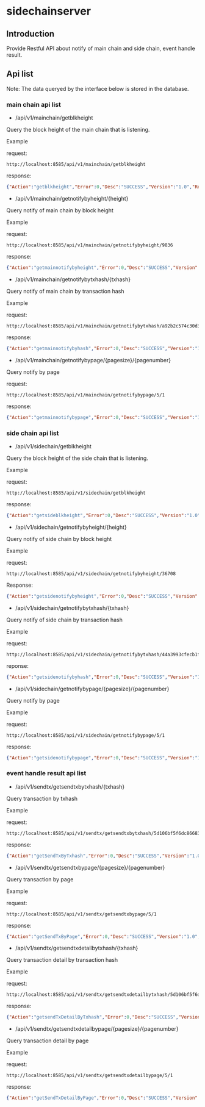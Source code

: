 # sidechainserver

## Introduction
Provide Restful API about notify of main chain and side chain, event handle result.

## Api list

Note: The data queryed by the interface below is stored in the database.


### main chain api list

* /api/v1/mainchain/getblkheight

Query the block height of the main chain that is listening.

Example

request:

```
http://localhost:8585/api/v1/mainchain/getblkheight
```

response:
```json
{"Action":"getblkheight","Error":0,"Desc":"SUCCESS","Version":"1.0","Result":{"blkheight":9903}}
```

* /api/v1/mainchain/getnotifybyheight/{height}

Query notify of main chain by block height

Example

request:
```
http://localhost:8585/api/v1/mainchain/getnotifybyheight/9836
```

response:
```json
{"Action":"getmainnotifybyheight","Error":0,"Desc":"SUCCESS","Version":"1.0","Result":{"MainChainNotify":[{"blkHeight":9836,"funcName":"ongSwap","amount":"100000000000","address":"AHX1wzvdw9Yipk7E9MuLY4GGX4Ym9tHeDe","TxHash":"a92b2c574c30d38f8e3b5c62cd1ccdaa84b9346e5a15bc21fdf34e1daf9226ac","sideChainId":"123456","ContractAddress":"0800000000000000000000000000000000000000"},{"blkHeight":9836,"funcName":"ongSwap","amount":"100000000000","address":"AHX1wzvdw9Yipk7E9MuLY4GGX4Ym9tHeDe","TxHash":"a92b2c574c30d38f8e3b5c62cd1ccdaa84b9346e5a15bc21fdf34e1daf9226ac","sideChainId":"123456","ContractAddress":"0800000000000000000000000000000000000000"},{"blkHeight":9836,"funcName":"ongSwap","amount":"100000000000","address":"AHX1wzvdw9Yipk7E9MuLY4GGX4Ym9tHeDe","TxHash":"a92b2c574c30d38f8e3b5c62cd1ccdaa84b9346e5a15bc21fdf34e1daf9226ac","sideChainId":"123456","ContractAddress":"0800000000000000000000000000000000000000"}]}}
```

* /api/v1/mainchain/getnotifybytxhash/{txhash}

Query notify of main chain by transaction hash

Example

request:
```
http://localhost:8585/api/v1/mainchain/getnotifybytxhash/a92b2c574c30d38f8e3b5c62cd1ccdaa84b9346e5a15bc21fdf34e1daf9226ac
```

response:
```json
{"Action":"getmainnotifybyhash","Error":0,"Desc":"SUCCESS","Version":"1.0","Result":{"MainChainNotify":[{"blkHeight":9836,"funcName":"ongSwap","amount":"100000000000","address":"AHX1wzvdw9Yipk7E9MuLY4GGX4Ym9tHeDe","TxHash":"a92b2c574c30d38f8e3b5c62cd1ccdaa84b9346e5a15bc21fdf34e1daf9226ac","sideChainId":"123456","ContractAddress":"0800000000000000000000000000000000000000"}]}}
```

* /api/v1/mainchain/getnotifybypage/{pagesize}/{pagenumber}

Query notify by page


request:
```$xslt
http://localhost:8585/api/v1/mainchain/getnotifybypage/5/1
```

response:
```json
{"Action":"getmainnotifybypage","Error":0,"Desc":"SUCCESS","Version":"1.0","Result":{"MainChainNotify":[{"blkHeight":9836,"funcName":"ongSwap","amount":"100000000000","address":"AHX1wzvdw9Yipk7E9MuLY4GGX4Ym9tHeDe","TxHash":"a92b2c574c30d38f8e3b5c62cd1ccdaa84b9346e5a15bc21fdf34e1daf9226ac","sideChainId":"123456","ContractAddress":"0800000000000000000000000000000000000000"},{"blkHeight":9836,"funcName":"ongSwap","amount":"100000000000","address":"AHX1wzvdw9Yipk7E9MuLY4GGX4Ym9tHeDe","TxHash":"a92b2c574c30d38f8e3b5c62cd1ccdaa84b9346e5a15bc21fdf34e1daf9226ac","sideChainId":"123456","ContractAddress":"0800000000000000000000000000000000000000"},{"blkHeight":9835,"funcName":"ongSwap","amount":"100000000000","address":"AHX1wzvdw9Yipk7E9MuLY4GGX4Ym9tHeDe","TxHash":"b3a7a80c2053002c8df855bf9e4f441b84f78b298bad9e06983fc9da7b550a5d","sideChainId":"123456","ContractAddress":"0800000000000000000000000000000000000000"},{"blkHeight":9834,"funcName":"ongSwap","amount":"100000000000","address":"AHX1wzvdw9Yipk7E9MuLY4GGX4Ym9tHeDe","TxHash":"aafbad6a1988042456382c2be2b4a4e51710bb2154a48f78eb51ee5dc169a564","sideChainId":"123456","ContractAddress":"0800000000000000000000000000000000000000"},{"blkHeight":9833,"funcName":"ongSwap","amount":"100000000000","address":"AHX1wzvdw9Yipk7E9MuLY4GGX4Ym9tHeDe","TxHash":"9678da9580f633683af4df77e8c7e87f2d3034278ef758e4f8728f0db20a38fc","sideChainId":"123456","ContractAddress":"0800000000000000000000000000000000000000"}]}}
```

### side chain api list

* /api/v1/sidechain/getblkheight

Query the block height of the side chain that is listening.

Example

request:
```
http://localhost:8585/api/v1/sidechain/getblkheight
```
response:
```json
{"Action":"getsideblkheight","Error":0,"Desc":"SUCCESS","Version":"1.0","Result":{"sideblkheight":5311}}
```

* /api/v1/sidechain/getnotifybyheight/{height}

Query notify of side chain by block height


Example

request:
```
http://localhost:8585/api/v1/sidechain/getnotifybyheight/36708
```

Response:

```json
{"Action":"getsidenotifybyheight","Error":0,"Desc":"SUCCESS","Version":"1.0","Result":{"SideChainNotify":[{"blkHeight":36708,"funcName":"ongSwap","amount":"100","address":"AHX1wzvdw9Yipk7E9MuLY4GGX4Ym9tHeDe","TxHash":"44a3993cfecb1ff0a80ab9f3082fa796d9262da72d913f50c4a0f47309e3bc0f","ContractAddress":"0200000000000000000000000000000000000000"}]}}
```

* /api/v1/sidechain/getnotifybytxhash/{txhash}

Query notify of side chain by transaction hash

Example

request:
```
http://localhost:8585/api/v1/sidechain/getnotifybytxhash/44a3993cfecb1ff0a80ab9f3082fa796d9262da72d913f50c4a0f47309e3bc0f
```

reponse:

```json
{"Action":"getsidenotifybyhash","Error":0,"Desc":"SUCCESS","Version":"1.0","Result":{"SideChainNotify":[{"blkHeight":36708,"funcName":"ongSwap","amount":"100","address":"AHX1wzvdw9Yipk7E9MuLY4GGX4Ym9tHeDe","TxHash":"44a3993cfecb1ff0a80ab9f3082fa796d9262da72d913f50c4a0f47309e3bc0f","ContractAddress":"0200000000000000000000000000000000000000"}]}}
```

* /api/v1/sidechain/getnotifybypage/{pagesize}/{pagenumber}

Query notify by page

Example

request:
```
http://localhost:8585/api/v1/sidechain/getnotifybypage/5/1
```

response:
```json
{"Action":"getsidenotifybypage","Error":0,"Desc":"SUCCESS","Version":"1.0","Result":{"SideChainNotify":[{"blkHeight":40260,"funcName":"ongSwap","amount":"100","address":"AHX1wzvdw9Yipk7E9MuLY4GGX4Ym9tHeDe","TxHash":"675b2c23f9c7e2f3405bfa2a7f48a477e6d3a5b1215ffececf38571381715bd1","ContractAddress":"0200000000000000000000000000000000000000"},{"blkHeight":40259,"funcName":"ongSwap","amount":"100","address":"AHX1wzvdw9Yipk7E9MuLY4GGX4Ym9tHeDe","TxHash":"6ddf3039b8d1aa877a3a531e5bb3587fe496b539bc00bc3825a53a2896cd323e","ContractAddress":"0200000000000000000000000000000000000000"},{"blkHeight":40258,"funcName":"ongSwap","amount":"100","address":"AHX1wzvdw9Yipk7E9MuLY4GGX4Ym9tHeDe","TxHash":"883cf3f9054f60de2821bbe7bf6ac519b2fbe2ca85de10cefb45436528de953d","ContractAddress":"0200000000000000000000000000000000000000"},{"blkHeight":40257,"funcName":"ongSwap","amount":"100","address":"AHX1wzvdw9Yipk7E9MuLY4GGX4Ym9tHeDe","TxHash":"17a992ceccab7728090df4ae1b6aeb1b75496e63d864cfcba79b1b793dafec1c","ContractAddress":"0200000000000000000000000000000000000000"},{"blkHeight":40256,"funcName":"ongSwap","amount":"100","address":"AHX1wzvdw9Yipk7E9MuLY4GGX4Ym9tHeDe","TxHash":"9ef84be1826e6f650ba26036dd149ae508f194dcd63b76d90872c60c26c7146d","ContractAddress":"0200000000000000000000000000000000000000"}]}}
```

### event handle result api list

* /api/v1/sendtx/getsendtxbytxhash/{txhash}

Query transaction by txhash

Example

request:

```url
http://localhost:8585/api/v1/sendtx/getsendtxbytxhash/5d106bf5f6dc866834323aba3ce153720d691269033658b55ec53386de61457c
```

response:

```json
{"Action":"getSendTxByTxhash","Error":0,"Desc":"SUCCESS","Version":"1.0","Result":{"SendTx":{"result":"success","functionName":"ongxSwap","description":"","nodeUrl":"","txhash":"5d106bf5f6dc866834323aba3ce153720d691269033658b55ec53386de61457c"}}}
```



* /api/v1/sendtx/getsendtxbypage/{pagesize}/{pagenumber}

Query transaction by page


Example

request:

```url
http://localhost:8585/api/v1/sendtx/getsendtxbypage/5/1
```

response:
```json
{"Action":"getSendTxByPage","Error":0,"Desc":"SUCCESS","Version":"1.0","Result":{"SendTxList":[{"result":"success","functionName":"ongxSwap","description":"","nodeUrl":"","txhash":"5d106bf5f6dc866834323aba3ce153720d691269033658b55ec53386de61457c"},{"result":"success","functionName":"ongxSwap","description":"","nodeUrl":"","txhash":"afe3ace36afd2ddb22c6e5f1676149109d0c1fb49aaf9bada529fb526bb164c0"},{"result":"success","functionName":"ongxSwap","description":"","nodeUrl":"","txhash":"89ce8627c62f78ca2f0cd77127460619eaaf26829a5ef0f83207cb0e09855958"},{"result":"success","functionName":"ongxSwap","description":"","nodeUrl":"","txhash":"77ab7c7650015f081a7f5350f93bd38ab4da87199b9f18fd1f61dd81fcb2f970"},{"result":"success","functionName":"ongxSwap","description":"","nodeUrl":"","txhash":"95cd6e60d3c9b23f8f2e917afdef1848278215b232b9d648eb1d818df7867467"}]}}
```

* /api/v1/sendtx/getsendtxdetailbytxhash/{txhash}

Query transaction detail by transaction hash

Example

request:
```url
http://localhost:8585/api/v1/sendtx/getsendtxdetailbytxhash/5d106bf5f6dc866834323aba3ce153720d691269033658b55ec53386de61457c
```

response:

```json
{"Action":"getsendTxDetailByTxhash","Error":0,"Desc":"SUCCESS","Version":"1.0","Result":{"SendTxDetail":[{"blkHeight":40256,"amount":"100","address":"AHX1wzvdw9Yipk7E9MuLY4GGX4Ym9tHeDe","functionName":"ongSwap","nodeUrl":"","sideChainId":"123456","chainType":"sideChain","txhash":"5d106bf5f6dc866834323aba3ce153720d691269033658b55ec53386de61457c"},{"blkHeight":40257,"amount":"100","address":"AHX1wzvdw9Yipk7E9MuLY4GGX4Ym9tHeDe","functionName":"ongSwap","nodeUrl":"","sideChainId":"123456","chainType":"sideChain","txhash":"5d106bf5f6dc866834323aba3ce153720d691269033658b55ec53386de61457c"},{"blkHeight":40258,"amount":"100","address":"AHX1wzvdw9Yipk7E9MuLY4GGX4Ym9tHeDe","functionName":"ongSwap","nodeUrl":"","sideChainId":"123456","chainType":"sideChain","txhash":"5d106bf5f6dc866834323aba3ce153720d691269033658b55ec53386de61457c"}]}}
```

* /api/v1/sendtx/getsendtxdetailbypage/{pagesize}/{pagenumber}

Query transaction detail by page


Example

request:

```url
http://localhost:8585/api/v1/sendtx/getsendtxdetailbypage/5/1
```
response:

```json
{"Action":"getSendTxDetailByPage","Error":0,"Desc":"SUCCESS","Version":"1.0","Result":{"SendTxDetail":[{"blkHeight":40258,"amount":"100","address":"AHX1wzvdw9Yipk7E9MuLY4GGX4Ym9tHeDe","functionName":"ongSwap","nodeUrl":"","sideChainId":"123456","chainType":"sideChain","txhash":"5d106bf5f6dc866834323aba3ce153720d691269033658b55ec53386de61457c"},{"blkHeight":40257,"amount":"100","address":"AHX1wzvdw9Yipk7E9MuLY4GGX4Ym9tHeDe","functionName":"ongSwap","nodeUrl":"","sideChainId":"123456","chainType":"sideChain","txhash":"5d106bf5f6dc866834323aba3ce153720d691269033658b55ec53386de61457c"},{"blkHeight":40256,"amount":"100","address":"AHX1wzvdw9Yipk7E9MuLY4GGX4Ym9tHeDe","functionName":"ongSwap","nodeUrl":"","sideChainId":"123456","chainType":"sideChain","txhash":"5d106bf5f6dc866834323aba3ce153720d691269033658b55ec53386de61457c"},{"blkHeight":40223,"amount":"100","address":"AHX1wzvdw9Yipk7E9MuLY4GGX4Ym9tHeDe","functionName":"ongSwap","nodeUrl":"","sideChainId":"123456","chainType":"sideChain","txhash":"afe3ace36afd2ddb22c6e5f1676149109d0c1fb49aaf9bada529fb526bb164c0"},{"blkHeight":40222,"amount":"100","address":"AHX1wzvdw9Yipk7E9MuLY4GGX4Ym9tHeDe","functionName":"ongSwap","nodeUrl":"","sideChainId":"123456","chainType":"sideChain","txhash":"89ce8627c62f78ca2f0cd77127460619eaaf26829a5ef0f83207cb0e09855958"}]}}
```